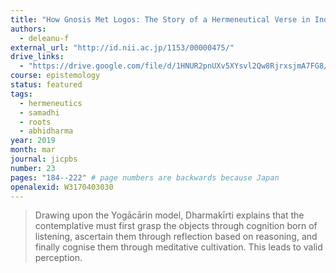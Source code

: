 ```yaml
---
title: "How Gnosis Met Logos: The Story of a Hermeneutical Verse in Indian Buddhism"
authors:
  - deleanu-f
external_url: "http://id.nii.ac.jp/1153/00000475/"
drive_links:
  - "https://drive.google.com/file/d/1HNUR2pnUXv5XYsvl2Qw8RjrxsjmA7FG8/view?usp=drivesdk"
course: epistemology
status: featured
tags:
  - hermeneutics
  - samadhi
  - roots
  - abhidharma
year: 2019
month: mar
journal: jicpbs
number: 23
pages: "184--222" # page numbers are backwards because Japan
openalexid: W3170403030
---
```


> Drawing upon the Yogācārin
model, Dharmakīrti explains that the contemplative must first grasp the
objects through cognition born of listening, ascertain them through
reflection based on reasoning, and finally cognise them through meditative cultivation. 
This leads to valid perception.

